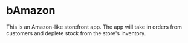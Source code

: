 # bAmazon

This is an Amazon-like storefront app. The app will take in orders from customers and deplete stock from the store's inventory.